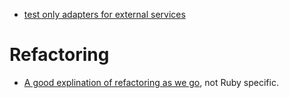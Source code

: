 * [test only adapters for external services](https://thoughtbot.com/blog/faking-external-services-in-tests-with-adapters)

# Refactoring

* [A good explination of refactoring as we go](https://martinfowler.com/articles/workflowsOfRefactoring/), not Ruby specific.